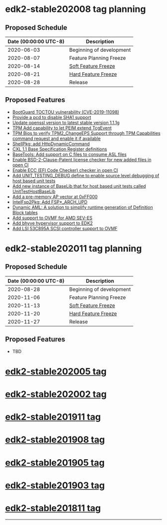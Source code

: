# edk2-stable202008 tag planning

## Proposed Schedule

| Date (00:00:00 UTC-8)| Description                              |
| ---------------------| ---------------------------------------- |
| 2020-06-03           | Beginning of development                 |
| 2020-08-07           | Feature Planning Freeze                  |
| 2020-08-14           | [Soft Feature Freeze](SoftFeatureFreeze) |
| 2020-08-21           | [Hard Feature Freeze](HardFeatureFreeze) |
| 2020-08-28           | Release                                  |

## Proposed Features
* [BootGuard TOCTOU vulnerability (CVE-2019-11098)](https://bugzilla.tianocore.org/show_bug.cgi?id=1614)
* [Provide a pcd to disable SHA1 support](https://bugzilla.tianocore.org/show_bug.cgi?id=1682)
* [Update openssl version to latest stable version 1.1.1g](https://bugzilla.tianocore.org/show_bug.cgi?id=2898)
* [TPM Add capability to let PEIM extend TcgEvent](https://bugzilla.tianocore.org/show_bug.cgi?id=2841)
* [TPM Bios to verify TPM2_ChangeEPS Support through TPM Capabilities command request and enable it if available](https://bugzilla.tianocore.org/show_bug.cgi?id=2793)
* [ShellPkg: add HttpDynamicCommand](https://bugzilla.tianocore.org/show_bug.cgi?id=2860)
* [CXL 1.1 Base Specification Register definitions](https://bugzilla.tianocore.org/show_bug.cgi?id=2611)
* [BaseTools: Add support on C files to consume ASL files](https://bugzilla.tianocore.org/show_bug.cgi?id=2425)
* [Enable BSD-2-Clause-Patent license checker for new added files in open CI](https://bugzilla.tianocore.org/show_bug.cgi?id=2691)
* [Enable ECC (EFI Code Checker) checker in open CI](https://bugzilla.tianocore.org/show_bug.cgi?id=2606)
* [Add UNIT_TESTING_DEBUG define to enable source level debugging of host based unit tests](https://bugzilla.tianocore.org/show_bug.cgi?id=2804)
* [Add new instance of BaseLib that for host based unit tests called UnitTestHostBaseLib](https://bugzilla.tianocore.org/show_bug.cgi?id=2800)
* [Add a pre-memory AP vector at 0xFF000](https://bugzilla.tianocore.org/show_bug.cgi?id=2776)
* [IntelFsp2Pkg: Add FSP*_ARCH_UPD](https://bugzilla.tianocore.org/show_bug.cgi?id=2781)
* [Dynamic AML: A solution to simplify runtime generation of Definition Block tables](https://bugzilla.tianocore.org/show_bug.cgi?id=2900)
* [Add support to OVMF for AMD SEV-ES](https://bugzilla.tianocore.org/show_bug.cgi?id=2198)
* [Add bhyve hypervisor support to EDK2](https://bugzilla.tianocore.org/show_bug.cgi?id=2658)
* [Add LSI 53C895A SCSI controller support to OVMF](https://bugzilla.tianocore.org/show_bug.cgi?id=2899)

# edk2-stable202011 tag planning

## Proposed Schedule

| Date (00:00:00 UTC-8)| Description                              |
| ---------------------| ---------------------------------------- |
| 2020-08-28           | Beginning of development                 |
| 2020-11-06           | Feature Planning Freeze                  |
| 2020-11-13           | [Soft Feature Freeze](SoftFeatureFreeze) |
| 2020-11-20           | [Hard Feature Freeze](HardFeatureFreeze) |
| 2020-11-27           | Release                                  |

## Proposed Features
* TBD

# [edk2-stable202005 tag](https://github.com/tianocore/edk2/releases/tag/edk2-stable202005)
# [edk2-stable202002 tag](https://github.com/tianocore/edk2/releases/tag/edk2-stable202002)
# [edk2-stable201911 tag](https://github.com/tianocore/edk2/releases/tag/edk2-stable201911)
# [edk2-stable201908 tag](https://github.com/tianocore/edk2/releases/tag/edk2-stable201908)
# [edk2-stable201905 tag](https://github.com/tianocore/edk2/releases/tag/edk2-stable201905)
# [edk2-stable201903 tag](https://github.com/tianocore/edk2/releases/tag/edk2-stable201903)
# [edk2-stable201811 tag](https://github.com/tianocore/edk2/releases/tag/edk2-stable201811)

---

